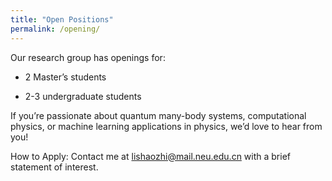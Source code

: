```yaml
---
title: "Open Positions"
permalink: /opening/
---
```


Our research group has openings for:

- 2 Master’s students

- 2-3 undergraduate students

If you’re passionate about quantum many-body systems, computational physics, or machine learning applications in physics, we’d love to hear from you!

How to Apply: Contact me at lishaozhi@mail.neu.edu.cn with a brief statement of interest.